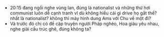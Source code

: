 - 20:15 đang ngồi nghe vùng lan, đúng là nationalist và những thứ hơi communist luôn dễ cạnh tranh vl dù không hiểu cái gì drive họ gắt thế? nhất là nationalist? không thì mày hình dung Ams với Chu về một đi?
- Và trước đó chị có đề cập truyện người Pháp nghèo, Hoa giàu yêu nhau, nghe giải cấu trúc ghê, đúng không ta?